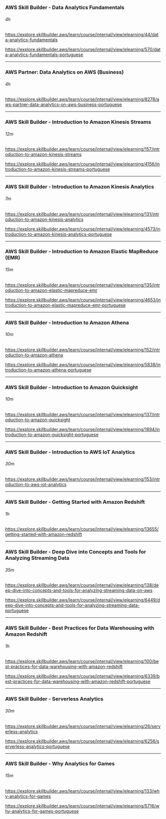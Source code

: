 ### AWS Skill Builder - Data Analytics Fundamentals 

###### 4h

<a target="_blank" rel="noopener noreferrer">https://explore.skillbuilder.aws/learn/course/internal/view/elearning/44/data-analytics-fundamentals</a>

<a href="https://explore.skillbuilder.aws/learn/course/internal/view/elearning/570/data-analytics-fundamentals-portuguese" target="_blank" rel="noopener noreferrer">https://explore.skillbuilder.aws/learn/course/internal/view/elearning/570/data-analytics-fundamentals-portuguese</a>

------

### AWS Partner: Data Analytics on AWS (Business)

###### 4h

<a href="https://explore.skillbuilder.aws/learn/course/internal/view/elearning/2822/aws-partner-data-analytics-on-aws-business" target="_blank" rel="noopener noreferrer"></a>

https://explore.skillbuilder.aws/learn/course/internal/view/elearning/8278/aws-partner-data-analytics-on-aws-business-portuguese

------

### AWS Skill Builder - Introduction to Amazon Kinesis Streams

###### 12m

https://explore.skillbuilder.aws/learn/course/internal/view/elearning/157/introduction-to-amazon-kinesis-streams

https://explore.skillbuilder.aws/learn/course/internal/view/elearning/4156/introduction-to-amazon-kinesis-streams-portuguese

------

### AWS Skill Builder - Introduction to Amazon Kinesis Analytics

###### 7m

https://explore.skillbuilder.aws/learn/course/internal/view/elearning/131/introduction-to-amazon-kinesis-analytics

https://explore.skillbuilder.aws/learn/course/internal/view/elearning/4573/introduction-to-amazon-kinesis-analytics-portuguese

------

### AWS Skill Builder - Introduction to Amazon Elastic MapReduce (EMR)

###### 15m

https://explore.skillbuilder.aws/learn/course/internal/view/elearning/135/introduction-to-amazon-elastic-mapreduce-emr

https://explore.skillbuilder.aws/learn/course/internal/view/elearning/4653/introduction-to-amazon-elastic-mapreduce-emr-portuguese

------

### AWS Skill Builder - Introduction to Amazon Athena

###### 10m

https://explore.skillbuilder.aws/learn/course/internal/view/elearning/152/introduction-to-amazon-athena

https://explore.skillbuilder.aws/learn/course/internal/view/elearning/5838/introduction-to-amazon-athena-portuguese

------

### AWS Skill Builder - Introduction to Amazon Quicksight

###### 10m

https://explore.skillbuilder.aws/learn/course/internal/view/elearning/137/introduction-to-amazon-quicksight

https://explore.skillbuilder.aws/learn/course/internal/view/elearning/1894/introduction-to-amazon-quicksight-portuguese

------

### AWS Skill Builder - Introduction to AWS IoT Analytics

###### 30m

https://explore.skillbuilder.aws/learn/course/internal/view/elearning/153/introduction-to-aws-iot-analytics

------

### AWS Skill Builder - Getting Started with Amazon Redshift

###### 1h

https://explore.skillbuilder.aws/learn/course/internal/view/elearning/13655/getting-started-with-amazon-redshift

------

### AWS Skill Builder - Deep Dive into Concepts and Tools for Analyzing Streaming Data

###### 35m

https://explore.skillbuilder.aws/learn/course/internal/view/elearning/138/deep-dive-into-concepts-and-tools-for-analyzing-streaming-data-on-aws

https://explore.skillbuilder.aws/learn/course/internal/view/elearning/6449/deep-dive-into-concepts-and-tools-for-analyzing-streaming-data-portuguese

------

### AWS Skill Builder - Best Practices for Data Warehousing with Amazon Redshift

###### 1h

https://explore.skillbuilder.aws/learn/course/internal/view/elearning/100/best-practices-for-data-warehousing-with-amazon-redshift

https://explore.skillbuilder.aws/learn/course/internal/view/elearning/6339/best-practices-for-data-warehousing-with-amazon-redshift-portuguese

------

### AWS Skill Builder - Serverless Analytics

###### 30m

https://explore.skillbuilder.aws/learn/course/internal/view/elearning/26/serverless-analytics

https://explore.skillbuilder.aws/learn/course/internal/view/elearning/6256/serverless-analytics-portuguese

------

### AWS Skill Builder - Why Analytics for Games

###### 15m

https://explore.skillbuilder.aws/learn/course/internal/view/elearning/133/why-analytics-for-games

https://explore.skillbuilder.aws/learn/course/internal/view/elearning/5716/why-analytics-for-games-portuguese
